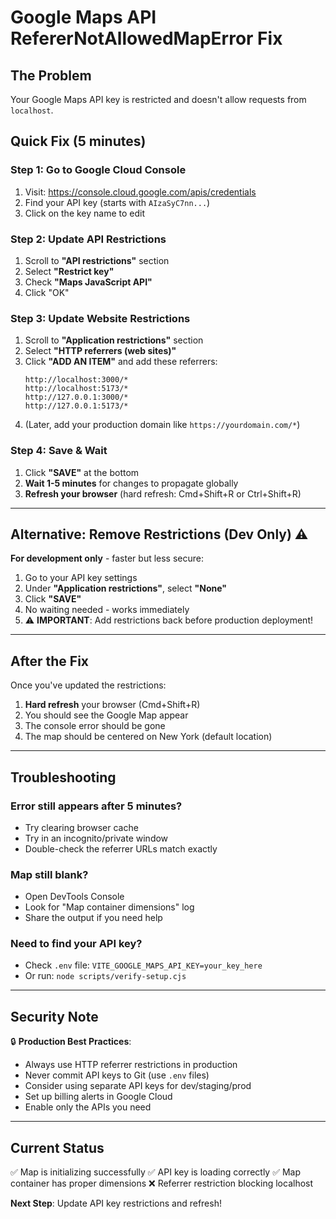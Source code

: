 # Google Maps API RefererNotAllowedMapError Fix

## The Problem
Your Google Maps API key is restricted and doesn't allow requests from `localhost`.

## Quick Fix (5 minutes)

### Step 1: Go to Google Cloud Console
1. Visit: https://console.cloud.google.com/apis/credentials
2. Find your API key (starts with `AIzaSyC7nn...`)
3. Click on the key name to edit

### Step 2: Update API Restrictions
1. Scroll to **"API restrictions"** section
2. Select **"Restrict key"**
3. Check **"Maps JavaScript API"**
4. Click "OK"

### Step 3: Update Website Restrictions
1. Scroll to **"Application restrictions"** section
2. Select **"HTTP referrers (web sites)"**
3. Click **"ADD AN ITEM"** and add these referrers:
   ```
   http://localhost:3000/*
   http://localhost:5173/*
   http://127.0.0.1:3000/*
   http://127.0.0.1:5173/*
   ```
4. (Later, add your production domain like `https://yourdomain.com/*`)

### Step 4: Save & Wait
1. Click **"SAVE"** at the bottom
2. **Wait 1-5 minutes** for changes to propagate globally
3. **Refresh your browser** (hard refresh: Cmd+Shift+R or Ctrl+Shift+R)

---

## Alternative: Remove Restrictions (Dev Only) ⚠️

**For development only** - faster but less secure:

1. Go to your API key settings
2. Under **"Application restrictions"**, select **"None"**
3. Click **"SAVE"**
4. No waiting needed - works immediately
5. ⚠️ **IMPORTANT**: Add restrictions back before production deployment!

---

## After the Fix

Once you've updated the restrictions:

1. **Hard refresh** your browser (Cmd+Shift+R)
2. You should see the Google Map appear
3. The console error should be gone
4. The map should be centered on New York (default location)

---

## Troubleshooting

### Error still appears after 5 minutes?
- Try clearing browser cache
- Try in an incognito/private window
- Double-check the referrer URLs match exactly

### Map still blank?
- Open DevTools Console
- Look for "Map container dimensions" log
- Share the output if you need help

### Need to find your API key?
- Check `.env` file: `VITE_GOOGLE_MAPS_API_KEY=your_key_here`
- Or run: `node scripts/verify-setup.cjs`

---

## Security Note

🔒 **Production Best Practices**:
- Always use HTTP referrer restrictions in production
- Never commit API keys to Git (use `.env` files)
- Consider using separate API keys for dev/staging/prod
- Set up billing alerts in Google Cloud
- Enable only the APIs you need

---

## Current Status

✅ Map is initializing successfully
✅ API key is loading correctly
✅ Map container has proper dimensions
❌ Referrer restriction blocking localhost

**Next Step**: Update API key restrictions and refresh!

